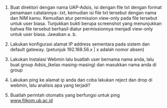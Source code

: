 1. Buat direktori dengan nama UAP-Adsis, isi dengan file txt dengan format penamaan catatannya-<nama kamu>.txt, kemudian isi file txt tersebut dengan nama dan NIM kamu. Kemudian atur permission view-only pada file tersebut untuk user biasa. Tunjukkan bukti berupa screenshot yang menunjukkan bahwa file tersebut berhasil diatur permissionnya menjadi view-only untuk user biasa.
  Jawaban
    a. 
    b. 
2. Lakukan konfigurasi alamat IP address sementara pada sistem dan default gateway. (petunjuk 192.168.56.x | x adalah nomor absen)

3. Lakukan Instalasi Webmin lalu buatlah user bernama nama anda, lalu buat group  Adsis_(kelas masing-masing) dan masukkan nama anda di group

4. Lakukan ping ke alamat ip anda dan coba lakukan reject dan drop di webmin, lalu analisis apa yang terjadi?

5. Buatlah perintah otomatis yang berfungsi untuk ping www.filkom.ub.ac.id
